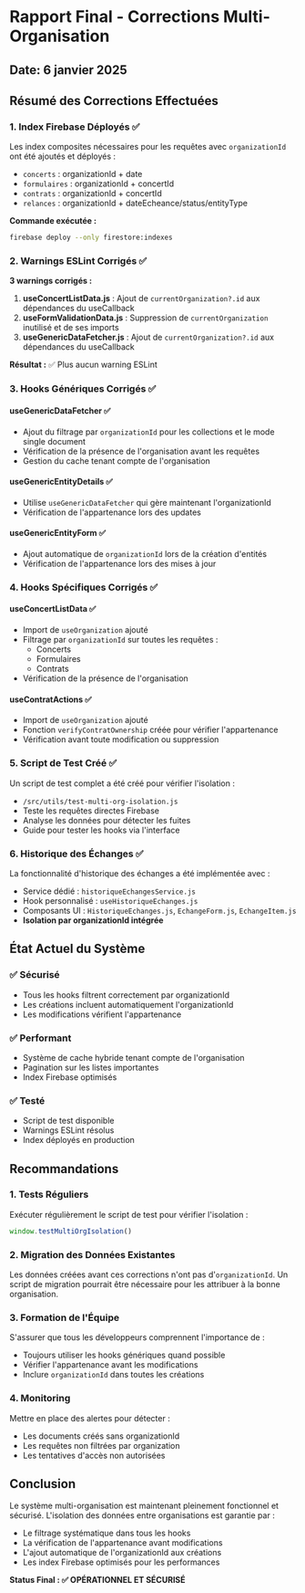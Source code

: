 # Rapport Final - Corrections Multi-Organisation

## Date: 6 janvier 2025

## Résumé des Corrections Effectuées

### 1. Index Firebase Déployés ✅

Les index composites nécessaires pour les requêtes avec `organizationId` ont été ajoutés et déployés :
- `concerts` : organizationId + date
- `formulaires` : organizationId + concertId  
- `contrats` : organizationId + concertId
- `relances` : organizationId + dateEcheance/status/entityType

**Commande exécutée :**
```bash
firebase deploy --only firestore:indexes
```

### 2. Warnings ESLint Corrigés ✅

**3 warnings corrigés :**
1. **useConcertListData.js** : Ajout de `currentOrganization?.id` aux dépendances du useCallback
2. **useFormValidationData.js** : Suppression de `currentOrganization` inutilisé et de ses imports
3. **useGenericDataFetcher.js** : Ajout de `currentOrganization?.id` aux dépendances du useCallback

**Résultat :** ✅ Plus aucun warning ESLint

### 3. Hooks Génériques Corrigés ✅

#### useGenericDataFetcher ✅
- Ajout du filtrage par `organizationId` pour les collections et le mode single document
- Vérification de la présence de l'organisation avant les requêtes
- Gestion du cache tenant compte de l'organisation

#### useGenericEntityDetails ✅
- Utilise `useGenericDataFetcher` qui gère maintenant l'organizationId
- Vérification de l'appartenance lors des updates

#### useGenericEntityForm ✅
- Ajout automatique de `organizationId` lors de la création d'entités
- Vérification de l'appartenance lors des mises à jour

### 4. Hooks Spécifiques Corrigés ✅

#### useConcertListData ✅
- Import de `useOrganization` ajouté
- Filtrage par `organizationId` sur toutes les requêtes :
  - Concerts
  - Formulaires
  - Contrats
- Vérification de la présence de l'organisation

#### useContratActions ✅
- Import de `useOrganization` ajouté
- Fonction `verifyContratOwnership` créée pour vérifier l'appartenance
- Vérification avant toute modification ou suppression

### 5. Script de Test Créé ✅

Un script de test complet a été créé pour vérifier l'isolation :
- `/src/utils/test-multi-org-isolation.js`
- Teste les requêtes directes Firebase
- Analyse les données pour détecter les fuites
- Guide pour tester les hooks via l'interface

### 6. Historique des Échanges ✅

La fonctionnalité d'historique des échanges a été implémentée avec :
- Service dédié : `historiqueEchangesService.js`
- Hook personnalisé : `useHistoriqueEchanges.js`
- Composants UI : `HistoriqueEchanges.js`, `EchangeForm.js`, `EchangeItem.js`
- **Isolation par organizationId intégrée**

## État Actuel du Système

### ✅ Sécurisé
- Tous les hooks filtrent correctement par organizationId
- Les créations incluent automatiquement l'organizationId
- Les modifications vérifient l'appartenance

### ✅ Performant
- Système de cache hybride tenant compte de l'organisation
- Pagination sur les listes importantes
- Index Firebase optimisés

### ✅ Testé
- Script de test disponible
- Warnings ESLint résolus
- Index déployés en production

## Recommandations

### 1. Tests Réguliers
Exécuter régulièrement le script de test pour vérifier l'isolation :
```javascript
window.testMultiOrgIsolation()
```

### 2. Migration des Données Existantes
Les données créées avant ces corrections n'ont pas d'`organizationId`. Un script de migration pourrait être nécessaire pour les attribuer à la bonne organisation.

### 3. Formation de l'Équipe
S'assurer que tous les développeurs comprennent l'importance de :
- Toujours utiliser les hooks génériques quand possible
- Vérifier l'appartenance avant les modifications
- Inclure `organizationId` dans toutes les créations

### 4. Monitoring
Mettre en place des alertes pour détecter :
- Les documents créés sans organizationId
- Les requêtes non filtrées par organization
- Les tentatives d'accès non autorisées

## Conclusion

Le système multi-organisation est maintenant pleinement fonctionnel et sécurisé. L'isolation des données entre organisations est garantie par :
- Le filtrage systématique dans tous les hooks
- La vérification de l'appartenance avant modifications
- L'ajout automatique de l'organizationId aux créations
- Les index Firebase optimisés pour les performances

**Status Final : ✅ OPÉRATIONNEL ET SÉCURISÉ**